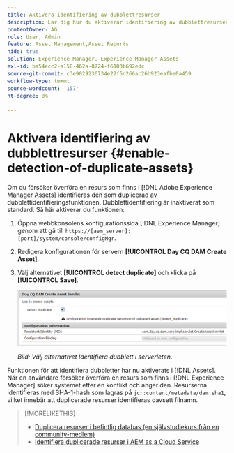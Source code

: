 ```yaml
---
title: Aktivera identifiering av dubblettresurser
description: Lär dig hur du aktiverar identifiering av dubblettresurser i Experience Manager.
contentOwner: AG
role: User, Admin
feature: Asset Management,Asset Reports
hide: true
solution: Experience Manager, Experience Manager Assets
exl-id: ba54ecc2-a158-462a-8724-f6103b692edc
source-git-commit: c3e9029236734e22f5d266ac26b923eafbe0a459
workflow-type: tm+mt
source-wordcount: '157'
ht-degree: 0%

---
```


# Aktivera identifiering av dubblettresurser {#enable-detection-of-duplicate-assets}

Om du försöker överföra en resurs som finns i [!DNL Adobe Experience Manager Assets] identifieras den som duplicerad av dubblettidentifieringsfunktionen. Dubblettidentifiering är inaktiverat som standard. Så här aktiverar du funktionen:

1. Öppna webbkonsolens konfigurationssida [!DNL Experience Manager] genom att gå till `https://[aem_server]:[port]/system/console/configMgr`.
1. Redigera konfigurationen för servern **[!UICONTROL Day CQ DAM Create Asset]**.
1. Välj alternativet **[!UICONTROL detect duplicate]** och klicka på **[!UICONTROL Save]**.

   ![Välj alternativet Identifiera dubblett i serverleten](assets/chlimage_1-377.png)

   *Bild: Välj alternativet Identifiera dubblett i serverleten.*

Funktionen för att identifiera dubbletter har nu aktiverats i [!DNL Assets]. När en användare försöker överföra en resurs som finns i [!DNL Experience Manager] söker systemet efter en konflikt och anger den. Resurserna identifieras med SHA-1-hash som lagras på `jcr:content/metadata/dam:sha1`, vilket innebär att duplicerade resurser identifieras oavsett filnamn.

>[!MORELIKETHIS]
>
>* [Duplicera resurser i befintlig databas (en självstudiekurs från en community-medlem)](https://experience-aem.blogspot.com/2019/06/aem-65-find-duplicate-assets-binaries-in-existing-repository.html)
>* [Identifiera duplicerade resurser i AEM as a Cloud Service](https://experienceleague.adobe.com/docs/experience-manager-cloud-service/content/assets/admin/detect-duplicate-assets.html?lang=sv-SE)
